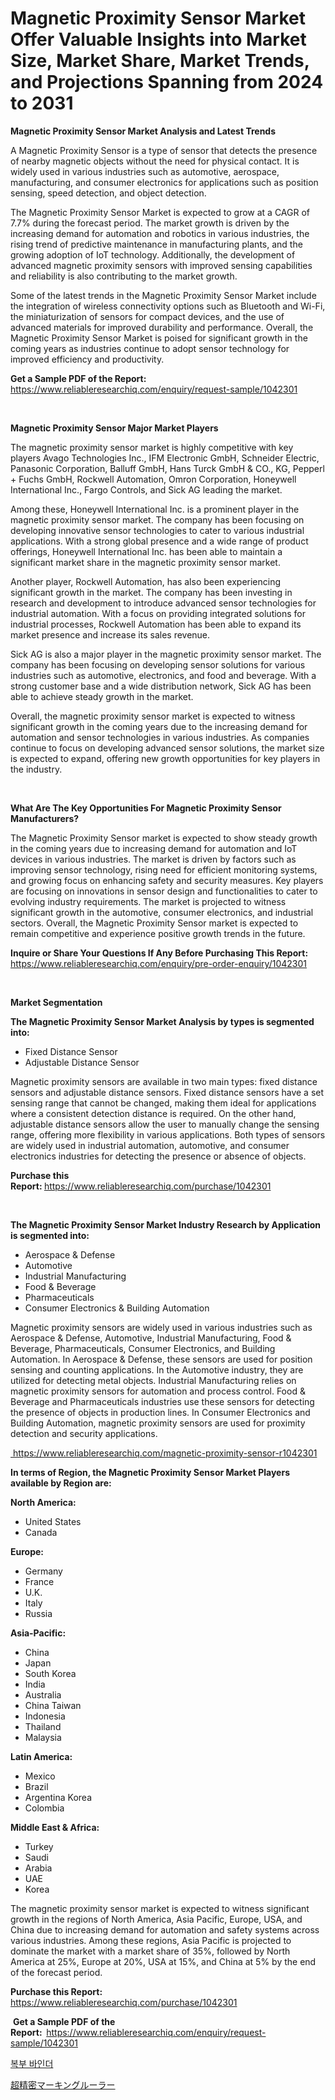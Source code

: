 <p><h1>Magnetic Proximity Sensor Market Offer Valuable Insights into Market Size, Market Share, Market Trends, and Projections Spanning from 2024 to 2031</h1></p><p><strong>Magnetic Proximity Sensor Market Analysis and Latest Trends</strong></p>
<p><p>A Magnetic Proximity Sensor is a type of sensor that detects the presence of nearby magnetic objects without the need for physical contact. It is widely used in various industries such as automotive, aerospace, manufacturing, and consumer electronics for applications such as position sensing, speed detection, and object detection.</p><p>The Magnetic Proximity Sensor Market is expected to grow at a CAGR of 7.7% during the forecast period. The market growth is driven by the increasing demand for automation and robotics in various industries, the rising trend of predictive maintenance in manufacturing plants, and the growing adoption of IoT technology. Additionally, the development of advanced magnetic proximity sensors with improved sensing capabilities and reliability is also contributing to the market growth.</p><p>Some of the latest trends in the Magnetic Proximity Sensor Market include the integration of wireless connectivity options such as Bluetooth and Wi-Fi, the miniaturization of sensors for compact devices, and the use of advanced materials for improved durability and performance. Overall, the Magnetic Proximity Sensor Market is poised for significant growth in the coming years as industries continue to adopt sensor technology for improved efficiency and productivity.</p></p>
<p><strong>Get a Sample PDF of the Report:&nbsp;</strong> <a href="https://www.reliableresearchiq.com/enquiry/request-sample/1042301">https://www.reliableresearchiq.com/enquiry/request-sample/1042301</a></p>
<p>&nbsp;</p>
<p><strong>Magnetic Proximity Sensor Major Market Players</strong></p>
<p><p>The magnetic proximity sensor market is highly competitive with key players Avago Technologies Inc., IFM Electronic GmbH, Schneider Electric, Panasonic Corporation, Balluff GmbH, Hans Turck GmbH & CO., KG, Pepperl + Fuchs GmbH, Rockwell Automation, Omron Corporation, Honeywell International Inc., Fargo Controls, and Sick AG leading the market.</p><p>Among these, Honeywell International Inc. is a prominent player in the magnetic proximity sensor market. The company has been focusing on developing innovative sensor technologies to cater to various industrial applications. With a strong global presence and a wide range of product offerings, Honeywell International Inc. has been able to maintain a significant market share in the magnetic proximity sensor market.</p><p>Another player, Rockwell Automation, has also been experiencing significant growth in the market. The company has been investing in research and development to introduce advanced sensor technologies for industrial automation. With a focus on providing integrated solutions for industrial processes, Rockwell Automation has been able to expand its market presence and increase its sales revenue.</p><p>Sick AG is also a major player in the magnetic proximity sensor market. The company has been focusing on developing sensor solutions for various industries such as automotive, electronics, and food and beverage. With a strong customer base and a wide distribution network, Sick AG has been able to achieve steady growth in the market.</p><p>Overall, the magnetic proximity sensor market is expected to witness significant growth in the coming years due to the increasing demand for automation and sensor technologies in various industries. As companies continue to focus on developing advanced sensor solutions, the market size is expected to expand, offering new growth opportunities for key players in the industry.</p></p>
<p>&nbsp;</p>
<p><strong>What Are The Key Opportunities For Magnetic Proximity Sensor Manufacturers?</strong></p>
<p><p>The Magnetic Proximity Sensor market is expected to show steady growth in the coming years due to increasing demand for automation and IoT devices in various industries. The market is driven by factors such as improving sensor technology, rising need for efficient monitoring systems, and growing focus on enhancing safety and security measures. Key players are focusing on innovations in sensor design and functionalities to cater to evolving industry requirements. The market is projected to witness significant growth in the automotive, consumer electronics, and industrial sectors. Overall, the Magnetic Proximity Sensor market is expected to remain competitive and experience positive growth trends in the future.</p></p>
<p><strong>Inquire or Share Your Questions If Any Before Purchasing This Report:</strong> <a href="https://www.reliableresearchiq.com/enquiry/pre-order-enquiry/1042301">https://www.reliableresearchiq.com/enquiry/pre-order-enquiry/1042301</a></p>
<p>&nbsp;</p>
<p><strong>Market Segmentation</strong></p>
<p><strong>The Magnetic Proximity Sensor Market Analysis by types is segmented into:</strong></p>
<p><ul><li>Fixed Distance Sensor</li><li>Adjustable Distance Sensor</li></ul></p>
<p><p>Magnetic proximity sensors are available in two main types: fixed distance sensors and adjustable distance sensors. Fixed distance sensors have a set sensing range that cannot be changed, making them ideal for applications where a consistent detection distance is required. On the other hand, adjustable distance sensors allow the user to manually change the sensing range, offering more flexibility in various applications. Both types of sensors are widely used in industrial automation, automotive, and consumer electronics industries for detecting the presence or absence of objects.</p></p>
<p><strong>Purchase this Report:&nbsp;</strong><a href="https://www.reliableresearchiq.com/purchase/1042301">https://www.reliableresearchiq.com/purchase/1042301</a></p>
<p>&nbsp;</p>
<p><strong>The Magnetic Proximity Sensor Market Industry Research by Application is segmented into:</strong></p>
<p><ul><li>Aerospace & Defense</li><li>Automotive</li><li>Industrial Manufacturing</li><li>Food & Beverage</li><li>Pharmaceuticals</li><li>Consumer Electronics & Building Automation</li></ul></p>
<p><p>Magnetic proximity sensors are widely used in various industries such as Aerospace & Defense, Automotive, Industrial Manufacturing, Food & Beverage, Pharmaceuticals, Consumer Electronics, and Building Automation. In Aerospace & Defense, these sensors are used for position sensing and counting applications. In the Automotive industry, they are utilized for detecting metal objects. Industrial Manufacturing relies on magnetic proximity sensors for automation and process control. Food & Beverage and Pharmaceuticals industries use these sensors for detecting the presence of objects in production lines. In Consumer Electronics and Building Automation, magnetic proximity sensors are used for proximity detection and security applications.</p></p>
<p><a href="https://www.reliableresearchiq.com/magnetic-proximity-sensor-r1042301">&nbsp;https://www.reliableresearchiq.com/magnetic-proximity-sensor-r1042301</a></p>
<p><strong>In terms of Region, the Magnetic Proximity Sensor Market Players available by Region are:</strong></p>
<p>
    <p> <strong> North America: </strong>
        <ul>
            <li>United States</li>
            <li>Canada</li>
        </ul>
        </p> 
    <p> <strong> Europe: </strong>
        <ul>
            <li>Germany</li>
            <li>France</li>
            <li>U.K.</li>
            <li>Italy</li>
            <li>Russia</li>
        </ul>
        </p> 
    <p> <strong> Asia-Pacific: </strong>
        <ul>
            <li>China</li>
            <li>Japan</li>
            <li>South Korea</li>
            <li>India</li>
            <li>Australia</li>
            <li>China Taiwan</li>
            <li>Indonesia</li>
            <li>Thailand</li>
            <li>Malaysia</li>
        </ul>
        </p> 
    <p> <strong> Latin America: </strong>
        <ul>
            <li>Mexico</li>
            <li>Brazil</li>
            <li>Argentina Korea</li>
            <li>Colombia</li>
        </ul>
        </p> 
    <p> <strong> Middle East & Africa: </strong>
        <ul>
            <li>Turkey</li>
            <li>Saudi</li>
            <li>Arabia</li>
            <li>UAE</li>
            <li>Korea</li>
        </ul>
    </p>
    </p>
<p><p>The magnetic proximity sensor market is expected to witness significant growth in the regions of North America, Asia Pacific, Europe, USA, and China due to increasing demand for automation and safety systems across various industries. Among these regions, Asia Pacific is projected to dominate the market with a market share of 35%, followed by North America at 25%, Europe at 20%, USA at 15%, and China at 5% by the end of the forecast period.</p></p>
<p><strong>Purchase this Report: </strong><a href="https://www.reliableresearchiq.com/purchase/1042301">https://www.reliableresearchiq.com/purchase/1042301</a></p>
<p>&nbsp;<strong>Get a Sample PDF of the Report:&nbsp;&nbsp;</strong><a href="https://www.reliableresearchiq.com/enquiry/request-sample/1042301">https://www.reliableresearchiq.com/enquiry/request-sample/1042301</a></p>
<p><strong></strong></p>
<p><p><a href="https://github.com/vdhdwjyp90142/Market-Research-Report-List-3/blob/main/108925541101.md">복부 바인더</a></p><p><a href="https://github.com/sghwr779811674/Market-Research-Report-List-3/blob/main/156395431504.md">超精密マーキングルーラー</a></p></p>